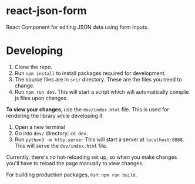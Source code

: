 # react-json-form

React Component for editing JSON data using form inputs.

# Developing

 1. Clone the repo.
 2. Run `npm install` to install packages required for development.
 3. The source files are in `src/` directory. These are the files you need to change.
 4. Run `npm run dev`. This will start a script which will automatically compile
    js files upon changes.

**To view your changes**, use the `dev/index.html` file. This is used for rendering
the library while developing it.

 1. Open a new terminal
 2. Go into `dev/` directory: `cd dev`.
 3. Run `python3 -m http.server` This will start a server at `localhost:8888`.  
    This will serve the `dev/index.html` file.

Currently, there's no hot-reloading set up, so when you make changes you'll 
have to reload the page manually to view changes.

For building production packages, run: `npm run build`.